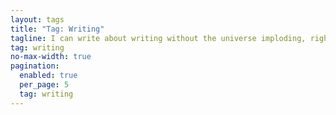```yaml
---
layout: tags
title: "Tag: Writing"
tagline: I can write about writing without the universe imploding, right?
tag: writing
no-max-width: true
pagination:
  enabled: true
  per_page: 5
  tag: writing
---
```

